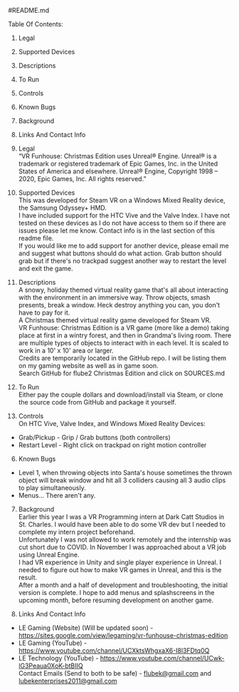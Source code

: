 #README.md
  
  
Table Of Contents:  
1. Legal  
2. Supported Devices  
3. Descriptions  
4. To Run  
5. Controls  
6. Known Bugs  
7. Background  
8. Links And Contact Info
  
  
  
1. Legal  
“VR Funhouse: Christmas Edition uses Unreal® Engine. Unreal® is a trademark or registered trademark of Epic Games, Inc. in the United States of America and elsewhere.
Unreal® Engine, Copyright 1998 – 2020, Epic Games, Inc. All rights reserved.”  
  
  
2. Supported Devices  
This was developed for Steam VR on a Windows Mixed Reality device, the Samsung Odyssey+ HMD.  
I have included support for the HTC Vive and the Valve Index. I have not tested on these devices as I do not have access to them so if there are issues please let me know. Contact info is in the last section of this readme file.  
If you would like me to add support for another device, please email me and suggest what buttons should do what action. Grab button should grab but if there's no trackpad suggest another way to restart the level and exit the game.  
  
  
3. Descriptions  
A snowy, holiday themed virtual reality game that's all about interacting with the environment in an immersive way. Throw objects, smash presents, break a window. Heck destroy anything you can, you don't have to pay for it.  
A Christmas themed virtual reality game developed for Steam VR.  
VR Funhouse: Christmas Edition is a VR game (more like a demo) taking place at first in a wintry forest, and then in Grandma's living room. There are multiple types of objects to interact with in each level. It is scaled to work in a 10' x 10' area or larger.  
Credits are temporarily located in the GitHub repo. I will be listing them on my gaming website as well as in game soon.  
Search GitHub for flube2 Christmas Edition and click on SOURCES.md  
  
  
4. To Run  
Either pay the couple dollars and download/install via Steam, or clone the source code from GitHub and package it yourself.  
  
  
5. Controls  
On HTC Vive, Valve Index, and Windows Mixed Reality Devices:  
- Grab/Pickup - Grip / Grab buttons (both controllers)  
- Restart Level - Right click on trackpad on right motion controller  
  
  
6. Known Bugs  
- Level 1, when throwing objects into Santa's house sometimes the thrown object will break window and hit all 3 colliders causing all 3 audio clips to play simultaneously.  
- Menus... There aren't any.  
  
  
7. Background  
Earlier this year I was a VR Programming intern at Dark Catt Studios in St. Charles. I would have been able to do some VR dev but I needed to complete my intern project beforehand.  
Unfortunately I was not allowed to work remotely and the internship was cut short due to COVID. In November I was approached about a VR job using Unreal Engine.  
I had VR experience in Unity and single player experience in Unreal. I needed to figure out how to make VR games in Unreal, and this is the result.  
After a month and a half of development and troubleshooting, the initial version is complete. I hope to add menus and splashscreens in the upcoming month, before resuming development on another game.   
  
  
8. Links And Contact Info  
- LE Gaming (Website) (Will be updated soon) -  https://sites.google.com/view/legaming/vr-funhouse-christmas-edition  
- LE Gaming (YouTube) -  https://www.youtube.com/channel/UCXktsWhgxaX6-I8l3FDtq0Q  
- LE Technology (YouTube) - https://www.youtube.com/channel/UCwk-lG3Peaua0XoK-btBIIQ  
Contact Emails (Send to both to be safe) - flubek@gmail.com and lubekenterprises2011@gmail.com  